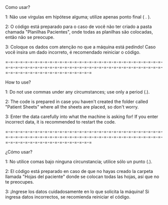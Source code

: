 Como usar?

1: Não use vírgulas em hipótese alguma; utilize apenas ponto final ( . ).

2: O código está preparado para o caso de você não ter criado a pasta chamada "Planilhas Pacientes", onde todas as planilhas são colocadas, então não se preocupe.

3: Coloque os dados com atenção no que a máquina está pedindo! Caso você insira um dado incorreto, é recomendado reiniciar o código.

=-=-=-=-=-=-=-=-=-=-=-=-=-=-=-=-=-=-=-=-=-=-=-=-=-=-=-=-=-=-=-=-=-=-=-=-=-=-=-=-=-=-=-=-=-=-=-=-=-=-=-=-=-=-=-=-=-=-=-=-=-=-=-=-=-=-=-=-=-=-=-=-=-=-=-=-=-=-=-=-=-=

How to use?

1: Do not use commas under any circumstances; use only a period (.).

2: The code is prepared in case you haven't created the folder called "Patient Sheets" where all the sheets are placed, so don't worry.

3: Enter the data carefully into what the machine is asking for! If you enter incorrect data, it is recommended to restart the code.

=-=-=-=-=-=-=-=-=-=-=-=-=-=-=-=-=-=-=-=-=-=-=-=-=-=-=-=-=-=-=-=-=-=-=-=-=-=-=-=-=-=-=-=-=-=-=-=-=-=-=-=-=-=-=-=-=-=-=-=-=-=-=-=-=-=-=-=-=-=-=-=-=-=-=-=-=-=-=-=-=-=

¿Cómo usar?

1: No utilice comas bajo ninguna circunstancia; utilice sólo un punto (.).

2: El código está preparado en caso de que no hayas creado la carpeta llamada "Hojas del paciente" donde se colocan todas las hojas, así que no te preocupes.

3: ¡Ingrese los datos cuidadosamente en lo que solicita la máquina! Si ingresa datos incorrectos, se recomienda reiniciar el código.















